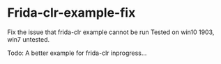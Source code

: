 # Frida-clr-example-fix
Fix the issue that frida-clr example cannot be run
Tested on win10 1903, win7 untested.

Todo:
A better example for frida-clr  inprogress...
